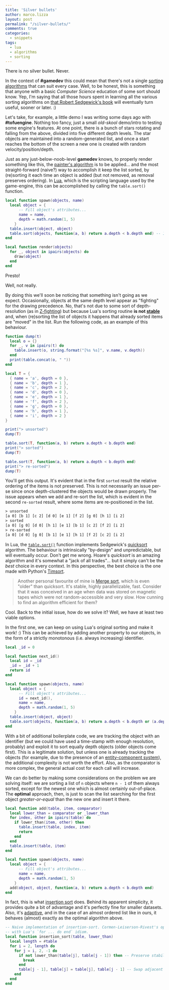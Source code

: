 ```yaml
---
title: 'Silver bullets'
author: marco.lizza
layout: post
permalink: "/silver-bullets/"
comments: true
categories: 
  - snippets
tags: 
  - lua
  - algorithms
  - sorting
---
```

There is no silver bullet. Never.

In the context of **#gamedev** this could mean that there's not a single [sorting algorithms](https://en.wikipedia.org/wiki/Sorting_algorithm) that can suit every case. Well, to be honest, this is something that anyone with a basic *Computer Science* education of some sort should know. Yep, I'm saying that all those hours spent in learning all the various sorting algorithms on [that Robert Sedgewick's book](https://algs4.cs.princeton.edu/home/) will eventually turn useful, sooner or later. :)

Let's take, for example, a little demo I was writing some days ago with **#tofuengine**. Nothing too fancy, just a small *old-skool* demo/intro to testing some engine's features. At one point, there is a bunch of stars rotating and falling from the above, divided into five different depth levels. The star objects are maintained into a random-generated list, and once a start reaches the bottom of the screen a new one is created with random velocity/position/depth.

Just as any just-below-noob-level **gamedev** knows, to properly render something like this, the [painter's algorithm](https://en.wikipedia.org/wiki/Painter%27s_algorithm) is to be applied... and the most straight-forward (naive?) way to accomplish it keep the list sorted, by (re)sorting it each time an object is added (but not removed, as removal preserves ordering). In [Lua](), which is the scripting language used by the game-engine, this can be accomplished by calling the `table.sort()` function.

```lua
local function spawn(objects, name)
  local object = {
      -- Fill object's attributes...
      name = name,
      depth = math.random(1, 5)
    }
  table.insert(object, object)
  table.sort(objects, function(a, b) return a.depth < b.depth end) -- In real-world case, one shouldn't use
end

local function render(objects)
  for _, object in ipairs(objects) do
    draw(object)
  end
end
```

Presto!

Well, not really.

By doing this we'll soon be noticing that something isn't going as we expect. Occasionally, objects at the same depth level appear as "fighting" for the drawing precedence. No, that's not due to some sort of depth-resolution (as in [Z-fighting](https://en.wikipedia.org/wiki/Z-fighting)) but because Lua's sorting routine **is not [stable](https://en.wikipedia.org/wiki/Sorting_algorithm#Stability)** and, when (re)sorting the list of objects it happens that already sorted items are "moved" in the list. Run the following code, as an example of this behaviour.

```lua
function dump(t)
  local o = {}
  for _, v in ipairs(t) do
    table.insert(o, string.format("[%s %s]", v.name, v.depth))
  end
  print(table.concat(o, " "))
end

local T = {
  { name = 'a', depth = 0 },
  { name = 'b', depth = 1 },
  { name = 'c', depth = 2 },
  { name = 'd', depth = 0 },
  { name = 'e', depth = 1 },
  { name = 'f', depth = 2 },
  { name = 'g', depth = 0 },
  { name = 'h', depth = 1 },
  { name = 'i', depth = 2 }
}

print("> unsorted")
dump(T)

table.sort(T, function(a, b) return a.depth < b.depth end)
print("> sorted")
dump(T)

table.sort(T, function(a, b) return a.depth < b.depth end)
print("> re-sorted")
dump(T)
```

You'll get this output. It's evident that in the first `sorted` result the relative ordering of the items is not preserved. This is not necessarily an issue per-se since once depth-clustered the objects would be drawn properly. The issue appears when we add and re-sort the list, which is evident in the second `re-sorted` result, where some items are re-positioned in the list.

```txt
> unsorted
[a 0] [b 1] [c 2] [d 0] [e 1] [f 2] [g 0] [h 1] [i 2]
> sorted
[a 0] [g 0] [d 0] [h 1] [e 1] [b 1] [c 2] [f 2] [i 2]
> re-sorted
[a 0] [d 0] [g 0] [b 1] [e 1] [h 1] [f 2] [c 2] [i 2]
```

In Lua, the [`table.sort()`](https://www.lua.org/source/5.2/ltablib.c.html#auxsort) function implements Sedgewick's [quicksort](https://en.wikipedia.org/wiki/Quicksort) algorithm. The behaviour is intrinsically "by-design" and unpredictable, but will eventually occur. Don't get me wrong. Hoare's *quicksort* is an amazing algorithm and it's somewhat a "jack of all trades"... but it simply can't be the *best* choice in every context. In this perspective, the best choice is the one made with Python's [Timsort](https://en.wikipedia.org/wiki/Timsort).

> Another personal favourite of mine is [Merge sort](https://en.wikipedia.org/wiki/Merge_sort), which is even "older" than quicksort. It's stable, highly parallelizable, fast. Consider that it was conceived in an age when data was stored on magnetic tapes which were not random-accessible and very slow. How cunning to find an algorithm efficient for them?

Cool. Back to the initial issue, how do we solve it? Well, we have at least two viable options.

In the first one, we can keep on using Lua's original sorting and make it work! :) This can be achieved by adding another property to our objects, in the form of a strictly monotonous (i.e. always increasing) identifier.

```lua
local _id = 0

local function next_id()
  local id = _id
  _id = _id + 1
  return id
end

local function spawn(objects, name)
  local object = {
      -- Fill object's attributes...
      id = next_id(),
      name = name,
      depth = math.random(1, 5)
    }
  table.insert(object, object)
  table.sort(objects, function(a, b) return a.depth < b.depth or (a.depth == b.depth and a.id < b.id) end)
end
```

With a bit of additional boilerplate code, we are tracking the object with an identifier (but we could have used a time-stamp with enough resolution, probably) and exploit it to sort equally depth objects (older objects come first). This is a legitimate solution, but unless one is already tracking the objects (for example, due to the presence of an [entity-component system](https://en.wikipedia.org/wiki/Entity_component_system)), the additional complexity is not worth the effort. Also, as the comparator is more complex, the general actual cost for each call will increase.

We can do better by making some considerations on the problem we are solving itself: we are sorting a list of `n` objects where `n - 1` of them always sorted, except for the newest one which is almost certainly out-of-place. The **optimal** approach, then, is just to scan the list searching for the first object *greater-or-equal* than the new one and insert it there.

```lua
local function add(table, item, comparator)
  local lower_than = comparator or _lower_than
  for index, other in ipairs(table) do
    if lower_than(item, other) then
      table.insert(table, index, item)
      return
    end
  end
  table.insert(table, item)
end

local function spawn(objects, name)
  local object = {
      -- Fill object's attributes...
      name = name,
      depth = math.random(1, 5)
    }
  add(object, object, function(a, b) return a.depth < b.depth end)
end
```

In fact, this is what [insertion sort](https://en.wikipedia.org/wiki/Insertion_sort) does. Behind its apparent simplicity, it provides quite a bit of advantage and it's perfectly fine for smaller datasets. Also, it's [adaptive](https://en.wikipedia.org/wiki/Adaptive_sort), and in the case of an almost ordered list like in ours, it behaves (almost) exactly as the optimal algorithm above.

```lua
-- Naive implementation of insertion-sort. Cormen-Leiserson-Rivest's optimized version doesn't fit well
-- with Lua's `for ... do end` idiom.
local function insertion_sort(table, lower_than)
  local length = #table
  for i = 2, length do
    for j = i, 2, -1 do
      if not lower_than(table[j], table[j - 1]) then -- Preserve stability! Swap only if strictly lower-than!
        break
      end
      table[j - 1], table[j] = table[j], table[j - 1] -- Swap adjacent slots.
    end
  end
end
```

